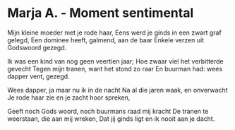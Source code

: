 # Marja A. - Moment sentimental

Mijn kleine moeder met je rode haar,
Eens werd je ginds in een zwart graf gelegd,
Een dominee heeft, galmend, aan de baar
Enkele verzen uit Godswoord gezegd.
  
Ik was een kind van nog geen veertien jaar;
Hoe zwaar viel het verbitterde gevecht
Tegen mijn tranen, want het stond zo raar
En buurman had: wees dapper vent, gezegd.
  
Wees dapper, ja maar nu ik in de nacht
Na al die jaren waak, en onverwacht
Je rode haar zie en je zacht hoor spreken,
  
Geeft noch Gods woord, noch buurmans raad mij kracht
De tranen te weerstaan, die aan mij wreken,
Dat jij ginds ligt en ik nooit aan je dacht.
